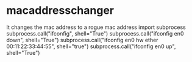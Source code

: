 # macaddresschanger
It changes the mac address to a rogue mac address
import subprocess
subprocess.call("ifconfig", shell="True")
subprocess.call("ifconfig en0 down", shell="True")
subprocess.call("ifconfig en0 hw ether 00:11:22:33:44:55", shell="true")
subprocess.call("ifconfig en0 up", shell="True")
